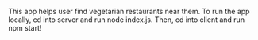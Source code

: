 This app helps user find vegetarian restaurants near them. 
To run the app locally, cd into server and run node index.js. Then, cd into client and run npm start!
